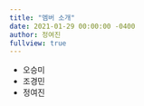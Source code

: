 ```yaml
---
title: "멤버 소개"
date: 2021-01-29 00:00:00 -0400
author: 정여진
fullview: true
---
```


- 오승미
- 조경민
- 정여진
